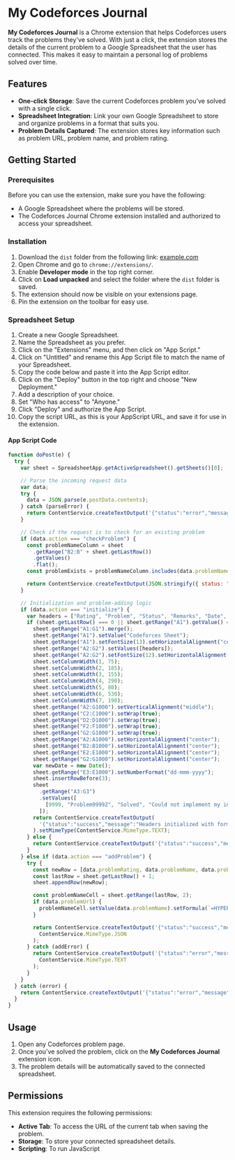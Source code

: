 # My Codeforces Journal

**My Codeforces Journal** is a Chrome extension that helps Codeforces users track the problems they've solved. With just a click, the extension stores the details of the current problem to a Google Spreadsheet that the user has connected. This makes it easy to maintain a personal log of problems solved over time.

## Features

- **One-click Storage**: Save the current Codeforces problem you’ve solved with a single click.
- **Spreadsheet Integration**: Link your own Google Spreadsheet to store and organize problems in a format that suits you.
- **Problem Details Captured**: The extension stores key information such as problem URL, problem name, and problem rating.

## Getting Started

### Prerequisites

Before you can use the extension, make sure you have the following:

- A Google Spreadsheet where the problems will be stored.
- The Codeforces Journal Chrome extension installed and authorized to access your spreadsheet.

### Installation

1. Download the `dist` folder from the following link: [example.com](https://example.com)
2. Open Chrome and go to `chrome://extensions/`.
3. Enable **Developer mode** in the top right corner.
4. Click on **Load unpacked** and select the folder where the `dist` folder is saved.
5. The extension should now be visible on your extensions page.
6. Pin the extension on the toolbar for easy use.

### Spreadsheet Setup

1. Create a new Google Spreadsheet.
2. Name the Spreadsheet as you prefer.
3. Click on the "Extensions" menu, and then click on "App Script."
4. Click on "Untitled" and rename this App Script file to match the name of your Spreadsheet.
5. Copy the code below and paste it into the App Script editor.
6. Click on the "Deploy" button in the top right and choose "New Deployment."
7. Add a description of your choice.
8. Set "Who has access" to "Anyone."
9. Click "Deploy" and authorize the App Script.
10. Copy the script URL, as this is your AppScript URL, and save it for use in the extension.

#### App Script Code

```javascript
function doPost(e) {
  try {
    var sheet = SpreadsheetApp.getActiveSpreadsheet().getSheets()[0];

    // Parse the incoming request data
    var data;
    try {
      data = JSON.parse(e.postData.contents);
    } catch (parseError) {
      return ContentService.createTextOutput('{"status":"error","message":"Invalid JSON format."}').setMimeType(ContentService.MimeType.TEXT);
    }

    // Check if the request is to check for an existing problem
    if (data.action === "checkProblem") {
      const problemNameColumn = sheet
        .getRange("B2:B" + sheet.getLastRow())
        .getValues()
        .flat();
      const problemExists = problemNameColumn.includes(data.problemName);

      return ContentService.createTextOutput(JSON.stringify({ status: "success", exists: problemExists })).setMimeType(ContentService.MimeType.JSON);
    }

    // Initialization and problem-adding logic
    if (data.action === "initialize") {
      var headers = ["Rating", "Problem", "Status", "Remarks", "Date", "Takeaway", "Topics"];
      if (sheet.getLastRow() === 0 || sheet.getRange("A1").getValue() === "") {
        sheet.getRange("A1:G1").merge();
        sheet.getRange("A1").setValue("Codeforces Sheet");
        sheet.getRange("A1").setFontSize(13).setHorizontalAlignment("center").setBackground("#ffd966");
        sheet.getRange("A2:G2").setValues([headers]);
        sheet.getRange("A2:G2").setFontSize(12).setHorizontalAlignment("center").setBackground("#93c47d");
        sheet.setColumnWidth(1, 75);
        sheet.setColumnWidth(2, 185);
        sheet.setColumnWidth(3, 155);
        sheet.setColumnWidth(4, 290);
        sheet.setColumnWidth(5, 80);
        sheet.setColumnWidth(6, 530);
        sheet.setColumnWidth(7, 190);
        sheet.getRange("A2:G1000").setVerticalAlignment("middle");
        sheet.getRange("C2:C1000").setWrap(true);
        sheet.getRange("D2:D1000").setWrap(true);
        sheet.getRange("F2:F1000").setWrap(true);
        sheet.getRange("G2:G1000").setWrap(true);
        sheet.getRange("A2:A1000").setHorizontalAlignment("center");
        sheet.getRange("B2:B1000").setHorizontalAlignment("center");
        sheet.getRange("E2:E1000").setHorizontalAlignment("center");
        sheet.getRange("G2:G1000").setHorizontalAlignment("center");
        var newDate = new Date();
        sheet.getRange("E3:E1000").setNumberFormat("dd-mmm-yyyy");
        sheet.insertRowBefore(3);
        sheet
          .getRange("A3:G3")
          .setValues([
            [9999, "Problem9999Z", "Solved", "Could not implement my intuition", newDate, "I understood how recursion works", "Recursion, DP, Graph"],
          ]);
        return ContentService.createTextOutput(
          '{"status":"success","message":"Headers initialized with formatting, custom column widths, and row added."}'
        ).setMimeType(ContentService.MimeType.TEXT);
      } else {
        return ContentService.createTextOutput('{"status":"success","message":"Headers already exist."}').setMimeType(ContentService.MimeType.TEXT);
      }
    } else if (data.action === "addProblem") {
      try {
        const newRow = [data.problemRating, data.problemName, data.problemStatus, data.remarks, data.dateSolved, data.takeaways, data.problemTopics];
        const lastRow = sheet.getLastRow() + 1;
        sheet.appendRow(newRow);

        const problemNameCell = sheet.getRange(lastRow, 2);
        if (data.problemUrl) {
          problemNameCell.setValue(data.problemName).setFormula(`=HYPERLINK("${data.problemUrl}", "${data.problemName}")`);
        }

        return ContentService.createTextOutput('{"status":"success","message":"Problem data added with hyperlink."}').setMimeType(
          ContentService.MimeType.JSON
        );
      } catch (addError) {
        return ContentService.createTextOutput('{"status":"error","message":"Failed to add problem data."}').setMimeType(
          ContentService.MimeType.TEXT
        );
      }
    }
  } catch (error) {
    return ContentService.createTextOutput('{"status":"error","message":"' + error.message + '"}').setMimeType(ContentService.MimeType.TEXT);
  }
}
```

## Usage

1. Open any Codeforces problem page.
2. Once you’ve solved the problem, click on the **My Codeforces Journal** extension icon.
3. The problem details will be automatically saved to the connected spreadsheet.

## Permissions

This extension requires the following permissions:

- **Active Tab**: To access the URL of the current tab when saving the problem.
- **Storage**: To store your connected spreadsheet details.
- **Scripting**: To run JavaScript
